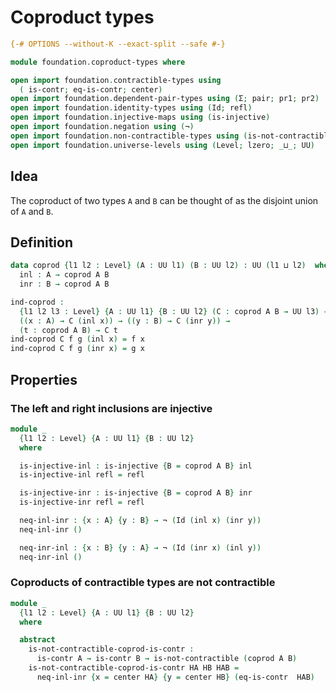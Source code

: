 # Coproduct types

```agda
{-# OPTIONS --without-K --exact-split --safe #-}

module foundation.coproduct-types where

open import foundation.contractible-types using
  ( is-contr; eq-is-contr; center)
open import foundation.dependent-pair-types using (Σ; pair; pr1; pr2)
open import foundation.identity-types using (Id; refl)
open import foundation.injective-maps using (is-injective)
open import foundation.negation using (¬)
open import foundation.non-contractible-types using (is-not-contractible)
open import foundation.universe-levels using (Level; lzero; _⊔_; UU)
```

## Idea

The coproduct of two types `A` and `B` can be thought of as the disjoint union of `A` and `B`. 

## Definition

```agda
data coprod {l1 l2 : Level} (A : UU l1) (B : UU l2) : UU (l1 ⊔ l2)  where
  inl : A → coprod A B
  inr : B → coprod A B

ind-coprod :
  {l1 l2 l3 : Level} {A : UU l1} {B : UU l2} (C : coprod A B → UU l3) →
  ((x : A) → C (inl x)) → ((y : B) → C (inr y)) →
  (t : coprod A B) → C t
ind-coprod C f g (inl x) = f x
ind-coprod C f g (inr x) = g x
```

## Properties

### The left and right inclusions are injective

```agda
module _
  {l1 l2 : Level} {A : UU l1} {B : UU l2}
  where

  is-injective-inl : is-injective {B = coprod A B} inl
  is-injective-inl refl = refl

  is-injective-inr : is-injective {B = coprod A B} inr
  is-injective-inr refl = refl 

  neq-inl-inr : {x : A} {y : B} → ¬ (Id (inl x) (inr y))
  neq-inl-inr ()

  neq-inr-inl : {x : B} {y : A} → ¬ (Id (inr x) (inl y))
  neq-inr-inl ()
```

### Coproducts of contractible types are not contractible

```agda
module _
  {l1 l2 : Level} {A : UU l1} {B : UU l2}
  where

  abstract
    is-not-contractible-coprod-is-contr :
      is-contr A → is-contr B → is-not-contractible (coprod A B)
    is-not-contractible-coprod-is-contr HA HB HAB =
      neq-inl-inr {x = center HA} {y = center HB} (eq-is-contr  HAB)
```
